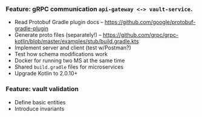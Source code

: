 ### Feature: gRPC communication `api-gateway <-> vault-service`.
- Read Protobuf Gradle plugin docs – https://github.com/google/protobuf-gradle-plugin
- Generate proto files (separately!) – https://github.com/grpc/grpc-kotlin/blob/master/examples/stub/build.gradle.kts
- Implement server and client (test w/Postman?)
- Test how schema modifications work
- Docker for running two MS at the same time
- Shared `build.gradle` files for microservices
- Upgrade Kotlin to 2.0.10+

### Feature: vault validation
- Define basic entities
- Introduce invariants
